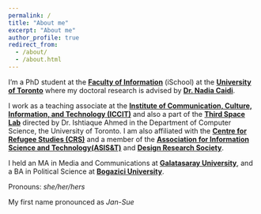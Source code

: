 ```yaml
---
permalink: /
title: "About me"
excerpt: "About me"
author_profile: true
redirect_from: 
  - /about/
  - /about.html
---
```


I’m a PhD student at the [**Faculty of Information**](https://ischool.utoronto.ca/) (iSchool) at the [**University of Toronto**](https://www.utoronto.ca) where my doctoral research is advised by [**Dr. Nadia Caidi**](https://caidi.ischool.utoronto.ca).

I work as a teaching associate at the [**Institute of Communication, Culture, Information, and Technology (ICCIT)**](https://www.utm.utoronto.ca/iccit/institute-communication-culture-information-and-technology) and also a part of the [**Third Space Lab**](https://thirdspace.toronto.edu/) directed by Dr. Ishtiaque Ahmed in the Department of Computer Science, the University of Toronto. I am also affiliated with the [**Centre for Refugee Studies (CRS)**](https://crs.info.yorku.ca) and a member of the [**Association for Information Science and Technology(ASIS&T)**](https://www.asist.org) and [**Design Research Society**](https://www.designresearchsociety.org/cpages/home).

I held an MA in Media and Communications at [**Galatasaray University**](https://www.gsu.edu.tr/fr/), and a BA in Political Science at [**Bogazici University**](http://www.boun.edu.tr/en-US).

Pronouns: _she/her/hers_

My first name pronounced as _Jan-Sue_




